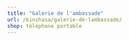 ```yaml
---
title: "Galerie de l'ambassade"
url: /kinshasa/galerie-de-lambassade/
shop: téléphone portable
---
```

